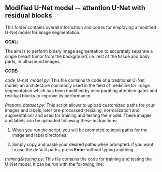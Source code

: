 ## Modified U-Net model -- attention U-Net with residual blocks

This folder contains overall information and codes for employing a modified U-Net model for image segmentation.

**GOAL:**

The aim is to perform binary image segmentation to accurately separate a single breast tumor from the background, i.e. rest of the tissue and body parts, in ultrasound images. 

**CODE:**

*code_U-net_model.py*:
This file contains th code of a traditional U-Net model, an architecture commonly used in the field of medicine for image segmentation which has been modified by incorporating attention gates and residual blocks to improve its performance. 

*Prepare_dataset.py*:
This script allows to upload customized paths for your images and labels, later pre-processed (resizing, normalization and augmentation) and used for training and testing the model. These images and labels can be uploaded following these instructions:

1. When you run the script, you will be prompted to input paths for the image and label directories. 

2. Simply copy and paste your desired paths when prompted. If you want to use the default paths, press **Enter** without typing anything.

*training&testing.py*:
This file contains the code for training and testing the U-Net model, it can be run with the following line:
